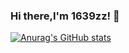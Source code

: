 ### Hi there,I'm 1639zz! 👋

<!--
**1639zz/1639zz** is a ✨ _special_ ✨ repository because its `README.md` (this file) appears on your GitHub profile.

Here are some ideas to get you started:

- 🔭 I’m currently working on Tencent
- 🌱 I’m currently learning Mysql & Distributed system
- 😄 Best wishes!
- ⚡ 
-->
[![Anurag's GitHub stats](https://github-readme-stats.vercel.app/api?username=1639zz)](https://github.com/anuraghazra/github-readme-stats)
